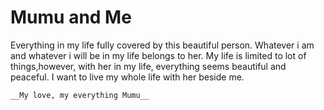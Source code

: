 # Mumu and Me  
<p>Everything in my life fully covered by this beautiful person. Whatever i am and whatever i will be in my life belongs to her.
My life is limited to lot of things,however, with her in my life, everything seems beautiful and peaceful.
I want to live my whole life with her beside me.</p>  

`__My love, my everything Mumu__`
